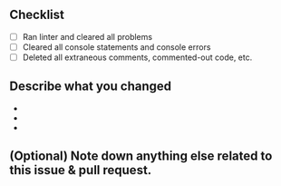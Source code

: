 ## Checklist
- [ ] Ran linter and cleared all problems
- [ ] Cleared all console statements and console errors
- [ ] Deleted all extraneous comments, commented-out code, etc. 

## Describe what you changed
- 
- 
- 

## (Optional) Note down anything else related to this issue & pull request. 

